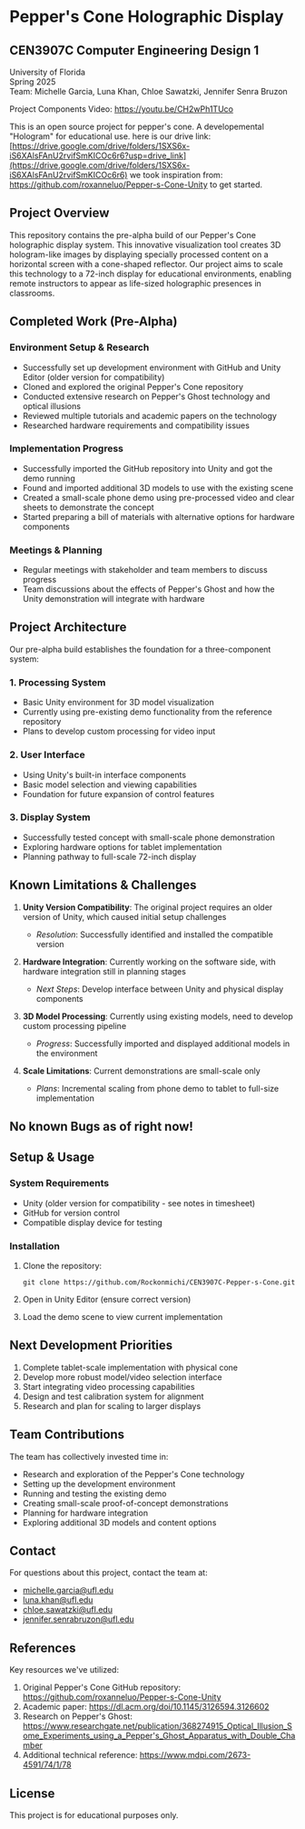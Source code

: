 # Pepper's Cone Holographic Display

## CEN3907C Computer Engineering Design 1
University of Florida  
Spring 2025  
Team: Michelle Garcia, Luna Khan, Chloe Sawatzki, Jennifer Senra Bruzon

Project Components Video: https://youtu.be/CH2wPh1TUco

This is an open source project for pepper's cone. A developemental "Hologram" for educational use.
here is our drive link: [https://drive.google.com/drive/folders/1SXS6x-iS6XAlsFAnU2rvifSmKICOc6r6?usp=drive_link](https://drive.google.com/drive/folders/1SXS6x-iS6XAlsFAnU2rvifSmKICOc6r6)
we took inspiration from: https://github.com/roxanneluo/Pepper-s-Cone-Unity to get started.

## Project Overview

This repository contains the pre-alpha build of our Pepper's Cone holographic display system. This innovative visualization tool creates 3D hologram-like images by displaying specially processed content on a horizontal screen with a cone-shaped reflector. Our project aims to scale this technology to a 72-inch display for educational environments, enabling remote instructors to appear as life-sized holographic presences in classrooms.

## Completed Work (Pre-Alpha)

### Environment Setup & Research
- Successfully set up development environment with GitHub and Unity Editor (older version for compatibility)
- Cloned and explored the original Pepper's Cone repository
- Conducted extensive research on Pepper's Ghost technology and optical illusions
- Reviewed multiple tutorials and academic papers on the technology
- Researched hardware requirements and compatibility issues

### Implementation Progress
- Successfully imported the GitHub repository into Unity and got the demo running
- Found and imported additional 3D models to use with the existing scene
- Created a small-scale phone demo using pre-processed video and clear sheets to demonstrate the concept
- Started preparing a bill of materials with alternative options for hardware components

### Meetings & Planning
- Regular meetings with stakeholder and team members to discuss progress
- Team discussions about the effects of Pepper's Ghost and how the Unity demonstration will integrate with hardware

## Project Architecture

Our pre-alpha build establishes the foundation for a three-component system:

### 1. Processing System
- Basic Unity environment for 3D model visualization
- Currently using pre-existing demo functionality from the reference repository
- Plans to develop custom processing for video input

### 2. User Interface
- Using Unity's built-in interface components
- Basic model selection and viewing capabilities
- Foundation for future expansion of control features

### 3. Display System
- Successfully tested concept with small-scale phone demonstration
- Exploring hardware options for tablet implementation
- Planning pathway to full-scale 72-inch display

## Known Limitations & Challenges

1. **Unity Version Compatibility**: The original project requires an older version of Unity, which caused initial setup challenges
   - *Resolution*: Successfully identified and installed the compatible version

2. **Hardware Integration**: Currently working on the software side, with hardware integration still in planning stages
   - *Next Steps*: Develop interface between Unity and physical display components

3. **3D Model Processing**: Currently using existing models, need to develop custom processing pipeline
   - *Progress*: Successfully imported and displayed additional models in the environment

4. **Scale Limitations**: Current demonstrations are small-scale only
   - *Plans*: Incremental scaling from phone demo to tablet to full-size implementation

## No known Bugs as of right now!

## Setup & Usage

### System Requirements

- Unity (older version for compatibility - see notes in timesheet)
- GitHub for version control
- Compatible display device for testing

### Installation

1. Clone the repository:
   ```
   git clone https://github.com/Rockonmichi/CEN3907C-Pepper-s-Cone.git
   ```

2. Open in Unity Editor (ensure correct version)

3. Load the demo scene to view current implementation

## Next Development Priorities

1. Complete tablet-scale implementation with physical cone
2. Develop more robust model/video selection interface
3. Start integrating video processing capabilities
4. Design and test calibration system for alignment
5. Research and plan for scaling to larger displays

## Team Contributions

The team has collectively invested time in:
- Research and exploration of the Pepper's Cone technology
- Setting up the development environment
- Running and testing the existing demo
- Creating small-scale proof-of-concept demonstrations
- Planning for hardware integration
- Exploring additional 3D models and content options

## Contact

For questions about this project, contact the team at:
- michelle.garcia@ufl.edu
- luna.khan@ufl.edu
- chloe.sawatzki@ufl.edu
- jennifer.senrabruzon@ufl.edu

## References

Key resources we've utilized:
1. Original Pepper's Cone GitHub repository: https://github.com/roxanneluo/Pepper-s-Cone-Unity
2. Academic paper: https://dl.acm.org/doi/10.1145/3126594.3126602
3. Research on Pepper's Ghost: https://www.researchgate.net/publication/368274915_Optical_Illusion_Some_Experiments_using_a_Pepper's_Ghost_Apparatus_with_Double_Chamber
4. Additional technical reference: https://www.mdpi.com/2673-4591/74/1/78

## License

This project is for educational purposes only.
